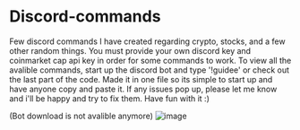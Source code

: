 # Discord-commands
Few discord commands I have created regarding crypto, stocks, and a few other random things. You must provide your own discord key and coinmarket cap api key in order for some commands to work. To view all the avalible commands, start up the discord bot and type '!guidee' or check out the last part of the code. Made it in one file so its simple to start up and have anyone copy and paste it. If any issues pop up, please let me know and i'll be happy and try to fix them. Have fun with it :)


(Bot download is not avalible anymore)
![image](https://user-images.githubusercontent.com/55671747/148719857-fde87973-e929-4ed6-8ea5-696184bbf283.png)
